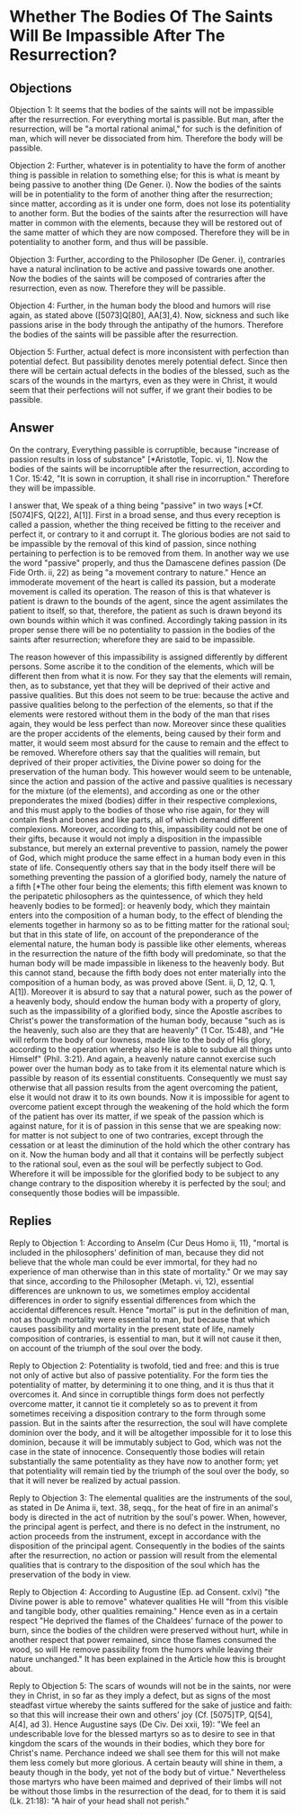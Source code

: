 # Whether The Bodies Of The Saints Will Be Impassible After The Resurrection?

## Objections

Objection 1: It seems that the bodies of the saints will not be impassible after the resurrection. For everything mortal is passible. But man, after the resurrection, will be "a mortal rational animal," for such is the definition of man, which will never be dissociated from him. Therefore the body will be passible.

Objection 2: Further, whatever is in potentiality to have the form of another thing is passible in relation to something else; for this is what is meant by being passive to another thing (De Gener. i). Now the bodies of the saints will be in potentiality to the form of another thing after the resurrection; since matter, according as it is under one form, does not lose its potentiality to another form. But the bodies of the saints after the resurrection will have matter in common with the elements, because they will be restored out of the same matter of which they are now composed. Therefore they will be in potentiality to another form, and thus will be passible.

Objection 3: Further, according to the Philosopher (De Gener. i), contraries have a natural inclination to be active and passive towards one another. Now the bodies of the saints will be composed of contraries after the resurrection, even as now. Therefore they will be passible.

Objection 4: Further, in the human body the blood and humors will rise again, as stated above ([5073]Q[80], AA[3],4). Now, sickness and such like passions arise in the body through the antipathy of the humors. Therefore the bodies of the saints will be passible after the resurrection.

Objection 5: Further, actual defect is more inconsistent with perfection than potential defect. But passibility denotes merely potential defect. Since then there will be certain actual defects in the bodies of the blessed, such as the scars of the wounds in the martyrs, even as they were in Christ, it would seem that their perfections will not suffer, if we grant their bodies to be passible.

## Answer

On the contrary, Everything passible is corruptible, because "increase of passion results in loss of substance" [*Aristotle, Topic. vi, 1]. Now the bodies of the saints will be incorruptible after the resurrection, according to 1 Cor. 15:42, "It is sown in corruption, it shall rise in incorruption." Therefore they will be impassible.

I answer that, We speak of a thing being "passive" in two ways [*Cf. [5074]FS, Q[22], A[1]]. First in a broad sense, and thus every reception is called a passion, whether the thing received be fitting to the receiver and perfect it, or contrary to it and corrupt it. The glorious bodies are not said to be impassible by the removal of this kind of passion, since nothing pertaining to perfection is to be removed from them. In another way we use the word "passive" properly, and thus the Damascene defines passion (De Fide Orth. ii, 22) as being "a movement contrary to nature." Hence an immoderate movement of the heart is called its passion, but a moderate movement is called its operation. The reason of this is that whatever is patient is drawn to the bounds of the agent, since the agent assimilates the patient to itself, so that, therefore, the patient as such is drawn beyond its own bounds within which it was confined. Accordingly taking passion in its proper sense there will be no potentiality to passion in the bodies of the saints after resurrection; wherefore they are said to be impassible.

The reason however of this impassibility is assigned differently by different persons. Some ascribe it to the condition of the elements, which will be different then from what it is now. For they say that the elements will remain, then, as to substance, yet that they will be deprived of their active and passive qualities. But this does not seem to be true: because the active and passive qualities belong to the perfection of the elements, so that if the elements were restored without them in the body of the man that rises again, they would be less perfect than now. Moreover since these qualities are the proper accidents of the elements, being caused by their form and matter, it would seem most absurd for the cause to remain and the effect to be removed. Wherefore others say that the qualities will remain, but deprived of their proper activities, the Divine power so doing for the preservation of the human body. This however would seem to be untenable, since the action and passion of the active and passive qualities is necessary for the mixture (of the elements), and according as one or the other preponderates the mixed (bodies) differ in their respective complexions, and this must apply to the bodies of those who rise again, for they will contain flesh and bones and like parts, all of which demand different complexions. Moreover, according to this, impassibility could not be one of their gifts, because it would not imply a disposition in the impassible substance, but merely an external preventive to passion, namely the power of God, which might produce the same effect in a human body even in this state of life. Consequently others say that in the body itself there will be something preventing the passion of a glorified body, namely the nature of a fifth [*The other four being the elements; this fifth element was known to the peripatetic philosophers as the quintessence, of which they held heavenly bodies to be formed]: or heavenly body, which they maintain enters into the composition of a human body, to the effect of blending the elements together in harmony so as to be fitting matter for the rational soul; but that in this state of life, on account of the preponderance of the elemental nature, the human body is passible like other elements, whereas in the resurrection the nature of the fifth body will predominate, so that the human body will be made impassible in likeness to the heavenly body. But this cannot stand, because the fifth body does not enter materially into the composition of a human body, as was proved above (Sent. ii, D, 12, Q. 1, A[1]). Moreover it is absurd to say that a natural power, such as the power of a heavenly body, should endow the human body with a property of glory, such as the impassibility of a glorified body, since the Apostle ascribes to Christ's power the transformation of the human body, because "such as is the heavenly, such also are they that are heavenly" (1 Cor. 15:48), and "He will reform the body of our lowness, made like to the body of His glory, according to the operation whereby also He is able to subdue all things unto Himself" (Phil. 3:21). And again, a heavenly nature cannot exercise such power over the human body as to take from it its elemental nature which is passible by reason of its essential constituents. Consequently we must say otherwise that all passion results from the agent overcoming the patient, else it would not draw it to its own bounds. Now it is impossible for agent to overcome patient except through the weakening of the hold which the form of the patient has over its matter, if we speak of the passion which is against nature, for it is of passion in this sense that we are speaking now: for matter is not subject to one of two contraries, except through the cessation or at least the diminution of the hold which the other contrary has on it. Now the human body and all that it contains will be perfectly subject to the rational soul, even as the soul will be perfectly subject to God. Wherefore it will be impossible for the glorified body to be subject to any change contrary to the disposition whereby it is perfected by the soul; and consequently those bodies will be impassible.

## Replies

Reply to Objection 1: According to Anselm (Cur Deus Homo ii, 11), "mortal is included in the philosophers' definition of man, because they did not believe that the whole man could be ever immortal, for they had no experience of man otherwise than in this state of mortality." Or we may say that since, according to the Philosopher (Metaph. vi, 12), essential differences are unknown to us, we sometimes employ accidental differences in order to signify essential differences from which the accidental differences result. Hence "mortal" is put in the definition of man, not as though mortality were essential to man, but because that which causes passibility and mortality in the present state of life, namely composition of contraries, is essential to man, but it will not cause it then, on account of the triumph of the soul over the body.

Reply to Objection 2: Potentiality is twofold, tied and free: and this is true not only of active but also of passive potentiality. For the form ties the potentiality of matter, by determining it to one thing, and it is thus that it overcomes it. And since in corruptible things form does not perfectly overcome matter, it cannot tie it completely so as to prevent it from sometimes receiving a disposition contrary to the form through some passion. But in the saints after the resurrection, the soul will have complete dominion over the body, and it will be altogether impossible for it to lose this dominion, because it will be immutably subject to God, which was not the case in the state of innocence. Consequently those bodies will retain substantially the same potentiality as they have now to another form; yet that potentiality will remain tied by the triumph of the soul over the body, so that it will never be realized by actual passion.

Reply to Objection 3: The elemental qualities are the instruments of the soul, as stated in De Anima ii, text. 38, seqq., for the heat of fire in an animal's body is directed in the act of nutrition by the soul's power. When, however, the principal agent is perfect, and there is no defect in the instrument, no action proceeds from the instrument, except in accordance with the disposition of the principal agent. Consequently in the bodies of the saints after the resurrection, no action or passion will result from the elemental qualities that is contrary to the disposition of the soul which has the preservation of the body in view.

Reply to Objection 4: According to Augustine (Ep. ad Consent. cxlvi) "the Divine power is able to remove" whatever qualities He will "from this visible and tangible body, other qualities remaining." Hence even as in a certain respect "He deprived the flames of the Chaldees' furnace of the power to burn, since the bodies of the children were preserved without hurt, while in another respect that power remained, since those flames consumed the wood, so will He remove passibility from the humors while leaving their nature unchanged." It has been explained in the Article how this is brought about.

Reply to Objection 5: The scars of wounds will not be in the saints, nor were they in Christ, in so far as they imply a defect, but as signs of the most steadfast virtue whereby the saints suffered for the sake of justice and faith: so that this will increase their own and others' joy (Cf. [5075]TP, Q[54], A[4], ad 3). Hence Augustine says (De Civ. Dei xxii, 19): "We feel an undescribable love for the blessed martyrs so as to desire to see in that kingdom the scars of the wounds in their bodies, which they bore for Christ's name. Perchance indeed we shall see them for this will not make them less comely but more glorious. A certain beauty will shine in them, a beauty though in the body, yet not of the body but of virtue." Nevertheless those martyrs who have been maimed and deprived of their limbs will not be without those limbs in the resurrection of the dead, for to them it is said (Lk. 21:18): "A hair of your head shall not perish."